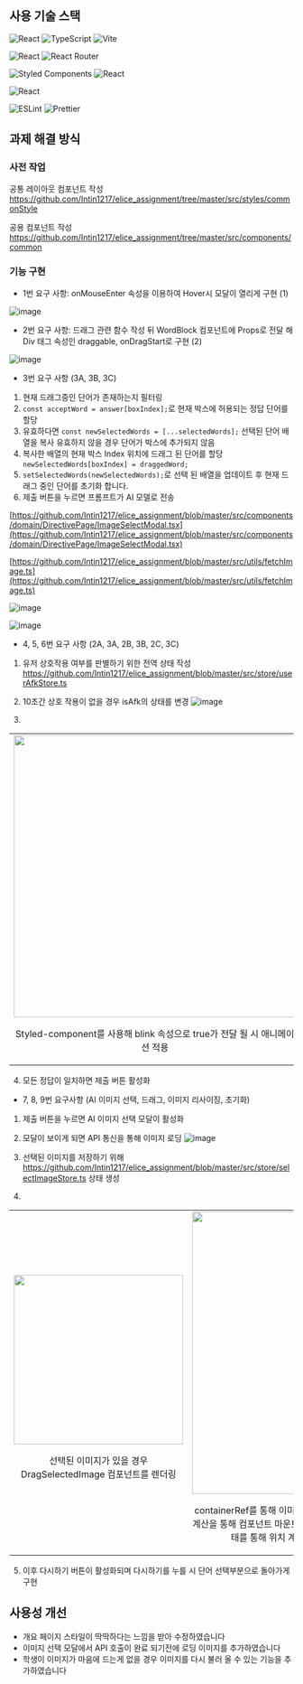 ## 사용 기술 스택
![React](https://img.shields.io/badge/react-%2320232a.svg?style=for-the-badge&logo=react&logoColor=%2361DAFB) ![TypeScript](https://img.shields.io/badge/typescript-%23007ACC.svg?style=for-the-badge&logo=typescript&logoColor=white) ![Vite](https://img.shields.io/badge/vite-%23646CFF.svg?style=for-the-badge&logo=vite&logoColor=white)

![React](https://img.shields.io/badge/zustand-%2320232a.svg?style=for-the-badge&logo=react&logoColor=%2361DAFB) ![React Router](https://img.shields.io/badge/React_Router-CA4245?style=for-the-badge&logo=react-router&logoColor=white)

![Styled Components](https://img.shields.io/badge/styled--components-DB7093?style=for-the-badge&logo=styled-components&logoColor=white) ![React](https://img.shields.io/badge/reacticon-%2320232a.svg?style=for-the-badge&logo=react&logoColor=%2361DAFB)

![React](https://img.shields.io/badge/reactrnd-%2320232a.svg?style=for-the-badge&logo=react&logoColor=%2361DAFB)

![ESLint](https://img.shields.io/badge/ESLint-4B3263?style=for-the-badge&logo=eslint&logoColor=white) ![Prettier](https://img.shields.io/badge/prettier-%23F7B93E.svg?style=for-the-badge&logo=prettier&logoColor=black)

## 과제 해결 방식
### 사전 작업
공통 레이아웃 컴포넌트 작성 https://github.com/Intin1217/elice_assignment/tree/master/src/styles/commonStyle

공용 컴포넌트 작성 https://github.com/Intin1217/elice_assignment/tree/master/src/components/common

### 기능 구현
- 1번 요구 사항: onMouseEnter 속성을 이용하여 Hover시 모달이 열리게 구현 (1)

  
![image](https://github.com/user-attachments/assets/96a9fdf1-aa6a-4717-a843-f693d1251761)

- 2번 요구 사항: 드래그 관련 함수 작성 뒤 WordBlock 컴포넌트에 Props로 전달 해 Div 태그 속성인 draggable, onDragStart로 구현 (2)

![image](https://github.com/user-attachments/assets/aea1ef59-4718-4d58-a811-dbe36e1f544b)

- 3번 요구 사항 (3A, 3B, 3C)
1. 현재 드래그중인 단어가 존재하는지 필터링
2.  `const acceptWord = answer[boxIndex];`로 현재 박스에 허용되는 정답 단어를 할당
3.  유효하다면 `const newSelectedWords = [...selectedWords];` 선택된 단어 배열을 복사 유효하지 않을 경우 단어가 박스에 추가되지 않음
4.  복사한 배열의 현재 박스 Index 위치에 드래그 된 단어를 할당 `newSelectedWords[boxIndex] = draggedWord;`
5.  `setSelectedWords(newSelectedWords);`로 선택 된 배열을 업데이트 후 현재 드래그 중인 단어를 초기화 합니다.
6.  제출 버튼을 누르면 프롬프트가 AI 모델로 전송

[https://github.com/Intin1217/elice_assignment/blob/master/src/components/domain/DirectivePage/ImageSelectModal.tsx](https://github.com/Intin1217/elice_assignment/blob/master/src/components/domain/DirectivePage/ImageSelectModal.tsx)
   
[https://github.com/Intin1217/elice_assignment/blob/master/src/utils/fetchImage.ts](https://github.com/Intin1217/elice_assignment/blob/master/src/utils/fetchImage.ts)

![image](https://github.com/user-attachments/assets/0c9632e1-49af-4f1d-b2b5-667288c12a0d) 

![image](https://github.com/user-attachments/assets/bb054d0e-b488-406c-ad5e-86772680ff72)

- 4, 5, 6번 요구 사항 (2A, 3A, 2B, 3B, 2C, 3C)
1. 유저 상호작용 여부를 판별하기 위한 전역 상태 작성 https://github.com/Intin1217/elice_assignment/blob/master/src/store/userAfkStore.ts

2. 10초간 상호 작용이 없을 경우 isAfk의 상태를 변경
![image](https://github.com/user-attachments/assets/aa55ad3c-a67b-45ec-9bd5-54b992add953)

3.
<table>
  <tr>
    <td>
      <img src="https://github.com/user-attachments/assets/05ecd10e-6706-452c-8b41-4e77797b639c" width="500"/>
      <p align="center">Styled-component를 사용해 blink 속성으로 true가 전달 될 시 애니메이션 적용</p>
    </td>
    <td>
      <img src="https://github.com/user-attachments/assets/2c61418f-5447-4b04-9061-62b2165c7fda" width="300"/>
      <p align="center">정답 배열과 선택된 배열의 요소가 같으면 `blink={false}` 전달하여 정답이 입력되어있지 않은 필드의 경우만 깜박이게 구현</p>
    </td>
    <td>
      <img src="https://github.com/user-attachments/assets/fe387a6f-2d22-4053-af31-0c36ccc01150" width="300"/>
      <p align="center">`isAfk = true`이고 some() 내부에 있는 조건을 만족하면 true를 반환 이후 isBlink를 blink 속성에 전달</p>
    </td>
  </tr>
</table>

4. 모든 정답이 일치하면 제출 버튼 활성화

- 7, 8, 9번 요구사항 (AI 이미지 선택, 드래그, 이미지 리사이징, 초기화)
1. 제출 버튼을 누르면 AI 이미지 선택 모달이 활성화
2. 모달이 보이게 되면 API 통신을 통해 이미지 로딩
![image](https://github.com/user-attachments/assets/0550a8d2-38a9-4ebd-8531-a3f1402ccd67)
3. 선택된 이미지를 저장하기 위해 https://github.com/Intin1217/elice_assignment/blob/master/src/store/selectImageStore.ts 상태 생성

4.
<table>
  <tr>
    <td>
      <img src="https://github.com/user-attachments/assets/5c65f68b-d8af-4d58-af70-e457e5f8cf68" width="300"/>
      <p align="center">선택된 이미지가 있을 경우 DragSelectedImage 컴포넌트를 렌더링</p>
    </td>
    <td>
      <img src="https://github.com/user-attachments/assets/392847fa-e98a-4634-8aaf-d01a65c94f07" width="500"/>
      <p align="center">containerRef를 통해 이미지를 배치할 부모 Div를 참조, useEffect내에서 계산을 통해 컴포넌트 마운트 시 초기 위치를 가운데로 정렬, isInitialized 상태를 통해 위치 계산이 완료 된 후 이미지가 보이게 구현</p>
    </td>
    <td>
      <img src="https://github.com/user-attachments/assets/1ddf8ed2-8766-4af0-832d-0f652b71d938" width="500"/>
      <p align="center">React-Rnd라이브러리를 사용해 원하는 위치에 이미지를 드래그 및 리사이징 기능 구현</p>
    </td>
  </tr>
</table>

5. 이후 다시하기 버튼이 활성화되며 다시하기를 누를 시 단어 선택부분으로 돌아가게 구현

## 사용성 개선
- 개요 페이지 스타일이 딱딱하다는 느낌을 받아 수정하였습니다
- 이미지 선택 모달에서 API 호출이 완료 되기전에 로딩 이미지를 추가하였습니다
- 학생이 이미지가 마음에 드는게 없을 경우 이미지를 다시 불러 올 수 있는 기능을 추가하였습니다
